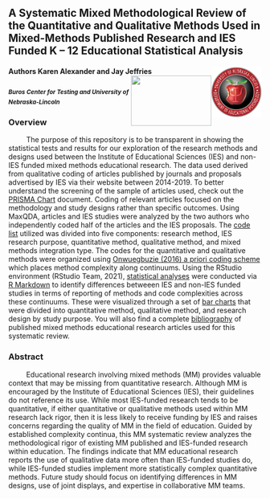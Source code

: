## A Systematic Mixed Methodological Review of the Quantitative and Qualitative Methods Used in Mixed-Methods Published Research and IES Funded K – 12 Educational Statistical Analysis
#### Authors Karen Alexander and Jay Jeffries <img align="right" width="100" height="100" src="https://github.com/jjeffries13/MM-SR/blob/main/Images/Screen%20Shot%202021-10-19%20at%2010.20.44%20AM.png?raw=true"> <img align="right" width="160" height="100" src="https://ucomm.unl.edu/images/brand-book/secondary-logos/buros.jpg"> 
<sub> ***Buros Center for Testing and University of Nebraska-Lincoln*** </sub> 

### Overview
&nbsp;&nbsp;&nbsp;&nbsp;&nbsp;&nbsp;&nbsp;&nbsp; The purpose of this repository is to be transparent in showing the statistical tests and results for our exploration of the research methods and designs used between the Institute of Educational Sciences (IES) and non-IES funded mixed methods educational research. The data used derived from qualitative coding of articles published by journals and proposals advertised by IES via their website between 2014-2019. To better understand the screening of the sample of articles used, check out the [PRISMA Chart](https://github.com/jjeffries13/MM-SR/blob/main/Figures/MMIES_PRISMA.pdf) document. Coding of relevant articles focused on the methodology and study designs rather than specific outcomes. Using MaxQDA, articles and IES studies were analyzed by the two authors who independently coded half of the articles and the IES proposals. The [code list](https://github.com/jjeffries13/MM-SR/blob/main/Figures/CodeSystem.pdf) utilized was divided into five components: research method, IES research purpose, quantitative method, qualitative method, and mixed methods integration type. The codes for the quantitative and qualitative methods were organized using [Onwuegbuzie (2016) a priori coding scheme](https://github.com/jjeffries13/MM-SR/blob/main/Images/ComplexityContinuums_Onwuegbuzie_.pdf) which places method complexity along continuums. Using the RStudio environment (RStudio Team, 2021), [statistical analyses](https://github.com/jjeffries13/MM-SR/blob/main/Code/MM-SR_Analysis.pdf) were conducted via [R Markdown](https://github.com/jjeffries13/MM-SR/blob/main/Code/MM-SR_Analysis.Rmd) to identify differences betweeen IES and non-IES funded studies in terms of reporting of methods and code complexities across these continuums. These were visualized through a set of [bar charts](https://github.com/jjeffries13/MM-SR/blob/main/Figures/StudyDesignbyPurpose.pdf) that were divided into quantitative method, qualitative method, and research design by study purpose. You will also find a complete [bibliography](https://github.com/jjeffries13/MM-SR/blob/main/References/MMArticles_References.pdf) of published mixed methods educational research articles used for this systematic review. 

### Abstract
&nbsp;&nbsp;&nbsp;&nbsp;&nbsp;&nbsp;&nbsp;&nbsp; Educational research involving mixed methods (MM) provides valuable context that may be missing from quantitative research. Although MM is encouraged by the Institute of Educational Sciences (IES), their guidelines do not reference its use. While most IES-funded research tends to be quantitative, if either quantitative or qualitative methods used within MM research lack rigor, then it is less likely to receive funding by IES and raises concerns regarding the quality of MM in the field of education. Guided by established complexity continua, this MM systematic review analyzes the methodological rigor of existing MM published and IES-funded research within education. The findings indicate that MM educational research reports the use of qualitative data more often than IES-funded studies do, while IES-funded studies implement more statistically complex quantitative methods. Future study should focus on identifying differences in MM designs, use of joint displays, and expertise in collaborative MM teams.
